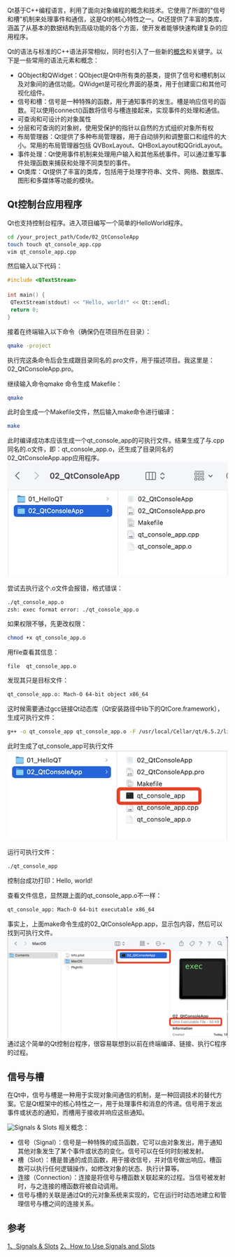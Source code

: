 Qt基于C++编程语言，利用了面向对象编程的概念和技术。它使用了所谓的"信号和槽"机制来处理事件和通信，这是Qt的核心特性之一。Qt还提供了丰富的类库，涵盖了从基本的数据结构到高级功能的各个方面，使开发者能够快速构建复杂的应用程序。


Qt的语法与标准的C++语法非常相似，同时也引入了一些新的[概念](https://doc.qt.io/qt-6/qtcore-index.html)和关键字。以下是一些常用的语法元素和概念：

* QObject和QWidget：QObject是Qt中所有类的基类，提供了信号和槽机制以及对象间的通信功能。QWidget是可视化界面的基类，用于创建窗口和其他可视化组件。
* 信号和槽：信号是一种特殊的函数，用于通知事件的发生。槽是响应信号的函数。可以使用connect()函数将信号与槽连接起来，实现事件的处理和通信。
* 可查询和可设计的对象属性
* 分层和可查询的对象树，使用受保护的指针以自然的方式组织对象所有权
* 布局管理器：Qt提供了多种布局管理器，用于自动排列和调整窗口和组件的大小。常用的布局管理器包括 QVBoxLayout、QHBoxLayout和QGridLayout。
* 事件处理：Qt使用事件机制来处理用户输入和其他系统事件。可以通过重写事件处理函数来捕获和处理不同类型的事件。
* Qt类库：Qt提供了丰富的类库，包括用于处理字符串、文件、网络、数据库、图形和多媒体等功能的模块。

## Qt控制台应用程序

Qt也支持控制台程序。进入项目编写一个简单的HelloWorld程序。

``` sh
cd /your_project_path/Code/02_QtConsoleApp
touch touch qt_console_app.cpp
vim qt_console_app.cpp
```

然后输入以下代码：

```cpp
#include <QTextStream>

int main() {
 QTextStream(stdout) << "Hello, world!" << Qt::endl;
 return 0;
}
```

接着在终端输入以下命令（确保仍在项目所在目录）：

``` sh
qmake -project
```
执行完这条命令后会生成跟目录同名的.pro文件，用于描述项目。我这里是：02_QtConsoleApp.pro。

继续输入命令qmake 命令生成 Makefile：

``` sh
qmake
```
此时会生成一个Makefile文件，然后输入make命令进行编译：
``` sh
make
```

此时编译成功本应该生成一个qt_console_app的可执行文件。结果生成了与.cpp同名的.o文件，即：qt_console_app.o，还生成了目录同名的02_QtConsoleApp.app应用程序。
![2.1](https://github.com/FreakLee/Audio_Video_Learning/blob/main/03_Resource/Image/02.01.jpg)

尝试去执行这个.o文件会报错，格式错误：
``` sh
./qt_console_app.o
zsh: exec format error: ./qt_console_app.o
```
如果权限不够，先更改权限：
``` sh
chmod +x qt_console_app.o
```
用file查看其信息：
```
file  qt_console_app.o
```
发现其只是目标文件：
``` sh
qt_console_app.o: Mach-O 64-bit object x86_64
```
这时候需要通过gcc链接Qt动态库（Qt安装路径中lib下的QtCore.framework），生成可执行文件：
``` sh
g++ -o qt_console_app qt_console_app.o -F /usr/local/Cellar/qt/6.5.2/lib -framework QtCore
```
此时生成了qt_console_app可执行文件
![2.2](https://github.com/FreakLee/Audio_Video_Learning/blob/main/03_Resource/Image/02.02.jpg)

运行可执行文件：
``` sh
./qt_console_app
```
控制台成功打印：Hello, world!

查看文件信息，显然跟上面的qt_console_app.o不一样：
``` sh
qt_console_app: Mach-O 64-bit executable x86_64
```
事实上，上面make命令生成的02_QtConsoleApp.app，显示包内容，然后可以找到可执行文件。
![2.3](https://github.com/FreakLee/Audio_Video_Learning/blob/main/03_Resource/Image/02.03.jpg)
通过这个简单的Qt控制台程序，很容易联想到以前在终端编译、链接、执行C程序的过程。

## 信号与槽

在Qt中，信号与槽是一种用于实现对象间通信的机制，是一种回调技术的替代方案。它是Qt框架中的核心特性之一，用于处理事件和消息的传递。信号用于发出事件或状态的通知，而槽用于接收并响应这些通知。

![Signals & Slots](https://doc.qt.io/qt-6/images/abstract-connections.png)
相关概念：

* 信号（Signal）：信号是一种特殊的成员函数，它可以由对象发出，用于通知其他对象发生了某个事件或状态的变化。信号可以在任何时刻被发射。
* 槽（Slot）：槽是普通的成员函数，用于接收信号，并对信号做出响应。槽函数可以执行任何逻辑操作，如修改对象的状态、执行计算等。
* 连接（Connection）：连接是将信号与槽函数关联起来的过程。当信号被发射时，与之连接的槽函数将被自动调用。
* 信号与槽的关联是通过Qt的元对象系统来实现的，它在运行时动态地建立和管理信号与槽之间的连接关系。


## 参考

[1、Signals & Slots](https://doc.qt.io/qt-6/signalsandslots.html)
[2、How to Use Signals and Slots](https://wiki.qt.io/How_to_Use_Signals_and_Slots)



